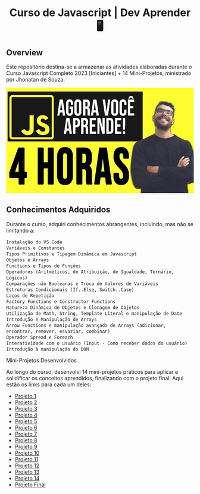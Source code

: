 <h1 align="center"> Curso de Javascript | Dev Aprender 🖥️ </h1>

## Overview

Este repositório destina-se a armazenar as atividades elaboradas durante o Curso Javascript Completo 2023 [Iniciantes] + 14 Mini-Projetos, ministrado por Jhonatan de Souza.

![alt text](thumb.webp)

## Conhecimentos Adquiridos

Durante o curso, adquiri conhecimentos abrangentes, incluindo, mas não se limitando a:

    Instalação do VS Code
    Variáveis e Constantes
    Tipos Primitivos e Tipagem Dinâmica em Javascript
    Objetos e Arrays
    Functions e Tipos de Funções
    Operadores (Aritméticos, de Atribuição, de Igualdade, Ternário, Lógicos)
    Comparações não Booleanas e Troca de Valores de Variáveis
    Estruturas Condicionais (If..Else, Switch..Case)
    Laços de Repetição
    Factory Functions e Constructor Functions
    Natureza Dinâmica de Objetos e Clonagem de Objetos
    Utilização de Math, String, Template Literal e manipulação de Date
    Introdução e Manipulação de Arrays
    Arrow Functions e manipulação avançada de Arrays (adicionar, encontrar, remover, esvaziar, combinar)
    Operador Spread e Foreach
    Interatividade com o usuário (Input - Como receber dados do usuário)
    Introdução à manipulação do DOM

Mini-Projetos Desenvolvidos

Ao longo do curso, desenvolvi 14 mini-projetos práticos para aplicar e solidificar os conceitos aprendidos, finalizando com o projeto final. Aqui estão os links para cada um deles:

- [Projeto 1](miniProjeto01.js)
- [Projeto 2](miniProjeto02.js)
- [Projeto 3](miniProjeto03.js)
- [Projeto 4](miniProjeto04.js)
- [Projeto 5](miniProjeto05.js)
- [Projeto 6](miniProjeto06.js)
- [Projeto 7](miniProjeto07.js)
- [Projeto 8](miniProjeto08.js)
- [Projeto 9](miniProjeto09.js)
- [Projeto 10](miniProjeto10.js)
- [Projeto 11](miniProjeto11.js)
- [Projeto 12](miniProjeto12.js)
- [Projeto 13](miniProjeto13.js)
- [Projeto 14](miniProjeto14.js)
- [Projeto Final](projetoFinal)